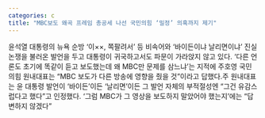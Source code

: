 ```yaml
---
categories: c
title: "MBC보도 왜곡 프레임 총공세 나선 국민의힘 ‘밀정’ 의혹까지 제기"
---
```

윤석열 대통령의 뉴욕 순방 ‘이××, 쪽팔려서’ 등 비속어와 ‘바이든이냐 날리면이냐’ 진실논쟁을 불러온 발언을 두고 대통령이 귀국하고서도 파문이 가라앉지 않고 있다. ‘다른 언론도 초기에 똑같이 듣고 보도했는데 왜 MBC만 문제를 삼느냐’는 지적에 주호영 국민의힘 원내대표는 “MBC 보도가 다른 방송에 영향을 줬을 것”이라고 답했다.주 원내대표는 윤 대통령 발언이 ‘바이든’이든 ‘날리면’이든 그 발언 자체의 부적절성엔 “그건 유감스럽다고 했다”고 인정했다. ‘그럼 MBC가 그 영상을 보도하지 말았어야 했는지’에는 “답변하지 않겠다”